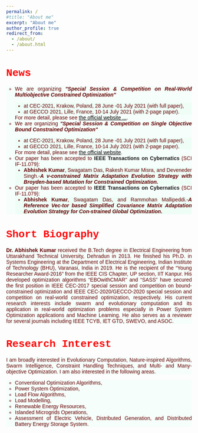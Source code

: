 ```yaml
---
permalink: /
#title: "About me"
excerpt: "About me"
author_profile: true
redirect_from: 
  - /about/
  - /about.html
---
```

<h1 style="color:Red;font-family:courier"> <b>News</b></h1>
<ul style="font-size:14px;list-style-type:circle;background-color:rgba(210, 255, 232, 0.2); color:rgba(98, 0, 0, 1);text-align: justify;font-family:helvetica">
  <li> We are organizing  <b><i> "Special Session & Competition on Real-World Multiobjective Constrained Optimization" </i></b> </li>
      <ul style="list-style-type:disc;background-color:rgba(210, 255, 232, 0.2); color:rgba(98, 0, 0, 1);text-align: justify;font-family:helvetica">
        <li> at CEC-2021, Krakow, Poland, 28 June -01 July 2021 (with full paper), </li>
        <li> at GECCO 2021, Lille, France, 10-14 July 2021 (with 2-page paper). </li>
  </ul>
  For more detail, please see <a style="color:black" href="https://www3.ntu.edu.sg/home/epnsugan/index_files/CEC2021/CEC2021-1.htm" style="text-decoration:none" target="_blank">the official website <span id="dots">...</span><span id="more"></a>. 
  <li> We are organizing  <b><i> "Special Session & Competition on Single Objective Bound Constrained Optimization" </i></b> </li>
      <ul style="list-style-type:disc;background-color:rgba(210, 255, 232, 0.2); color:rgba(98, 0, 0, 1);text-align: justify;font-family:helvetica">
        <li> at CEC-2021, Krakow, Poland, 28 June -01 July 2021 (with full paper), </li>
        <li> at GECCO 2021, Lille, France, 10-14 July 2021 (with 2-page paper). </li>
  </ul>
  For more detail, please see <a style="color:black" href="https://www3.ntu.edu.sg/home/epnsugan/index_files/CEC2021/CEC2021-2.htm" style="text-decoration:none" target="_blank">the official website</a>.
  <li> Our paper has been accepted to <a href="https://ieeexplore.ieee.org/xpl/RecentIssue.jsp?punumber=6221036" style="text-decoration:none" target="_blank"><b>IEEE Transactions on Cybernatics</b></a> (SCI IF-11.079):
    <ul style="list-style-type:disc;background-color:rgba(210, 255, 232, 0.2); color:rgba(98, 0, 0, 1);text-align: justify;font-family:helvetica">
      <li> <b>Abhishek Kumar</b>, Swagatam Das, Rakesh Kumar Misra, and Deveneder Singh.-<b><i>A v-constrained Matrix Adaptation Evolution Strategy with Broyden-based Mutation for Constrained Optimization.</i></b> </li>
    </ul></li>
  <li> Our paper has been accepted to <a href="https://ieeexplore.ieee.org/xpl/RecentIssue.jsp?punumber=6221036" style="text-decoration:none" target="_blank"><b>IEEE Transactions on Cybernatics</b></a> (SCI IF-11.079):
    <ul style="list-style-type:disc;background-color:rgba(210, 255, 232, 0.2); color:rgba(98, 0, 0, 1);text-align: justify;font-family:helvetica">
      <li> <b>Abhishek Kumar</b>, Swagatam Das, and Rammohan Mallipeddi.-<b><i>A Reference Vec-tor based Simplified Covariance Matrix Adaptation Evolution Strategy for Con-strained Global Optimization.</i></b> </li>
    </ul></li>
</ul>

<h1 style="color:Red;font-family:courier"> <b>Short Biography</b></h1>
<p style="font-size:14px;background-color:rgba(210, 255, 232, 0.2); color:rgba(98, 0, 0, 1);text-align: justify;font-family:helvetica"> <b>Dr. Abhishek Kumar</b> received the B.Tech degree in Electrical Engineering from Uttarakhand Technical University, Dehradun in 2013. He finished his Ph.D. in Systems Engineering at the Department of Electrical Engineering, Indian Institute of Technology (BHU), Varanasi, India in 2019. He is the recipient of the “Young Researcher Award-2016” from the IEEE CIS Chapter, UP section, IIT Kanpur. His developed optimization algorithms “EBOwithCMAR” and “SASS” have secured the first position in IEEE CEC-2017 special session and competition on bound-constrained optimization and IEEE CEC-2020/GECCO-2020 special session and competition on real-world constrained optimization, respectively. His current research interests include swarm and evolutionary computation and its application in real-world optimization problems especially in Power System Optimization applications and Machine Learning. He also serves as a reviewer for several journals including IEEE TCYB, IET GTD, SWEVO, and ASOC. </p>

<h1 style="color:Red;font-family:courier"> <b>Research Interest</b></h1>
<p style="font-size:14px;background-color:rgba(210, 255, 232, 0.2); color:rgba(98, 0, 0, 1);text-align: justify;font-family:helvetica"> 
I am broadly interested in Evolutionary Computation, Nature-inspired Algorithms, Swarm Intelligence, Constraint Handling Techniques, and Multi- and Many-objective Optimization. I am also interested in the following areas. 
<ul style="font-size:14px;list-style-type:circle;background-color:rgba(210, 255, 232, 0.2); color:rgba(98, 0, 0, 1);text-align: justify;font-family:helvetica">
  <li>Conventional Optimization Algorithms,</li>
  <li>Power System Optimization,</li>
  <li>Load Flow Algorithms,</li>
  <li>Load Modelling,</li>
  <li>Renewable Energy Resources,</li>
  <li>Islanded Microgrids Operations,</li> 
  <li>Assessment of Electric Vehicle, Distributed Generation,  and Distributed Battery Energy Storage System.</li>
</ul></p>

<style>
div {
  background-color: rgba(210, 255, 232, 0.2);
}
<\style>
   

